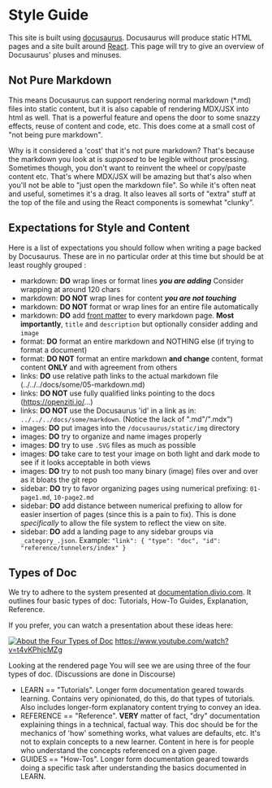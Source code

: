# Style Guide

This site is built using [docusaurus](https://docusaurus.io/). Docusaurus will produce static HTML pages and a site built
around [React](https://react.dev/). This page will try to give an overview of Docusaurus' pluses and minuses.

## Not Pure Markdown
This means Docusaurus can support rendering normal markdown (*.md) files into static
content, but it is also capable of rendering MDX/JSX into html as well. That is a powerful feature and opens the door
to some snazzy effects, reuse of content and code, etc. This does come at a small cost of "not being pure markdown".

Why is it considered a 'cost' that it's not pure markdown? That's because the markdown you look at is _supposed_ to be
legible without processing. Sometimes though, you don't want to reinvent the wheel or copy/paste content etc. That's 
where MDX/JSX will be amazing but that's also when you'll not be able to "just open the markdown file". So while it's
often neat and useful, sometimes it's a drag. It also leaves all sorts of "extra" stuff at the top of the file and using
the React components is somewhat "clunky".

## Expectations for Style and Content

Here is a list of expectations you should follow when writing a page backed by Docusaurus. These are in no particular
order at this time but should be at least roughly grouped :

* markdown: __DO__ wrap lines or format lines ___you are adding___ Consider wrapping at around 120 chars
* markdown: __DO NOT__ wrap lines for content ___you are not touching___
* markdown: __DO NOT__ format or wrap lines for an entire file automatically
* markdown: __DO__ add [front matter](https://docusaurus.io/docs/next/markdown-features#front-matter) to every markdown
            page. __Most importantly__, `title` and `description` but optionally consider adding and `image`
* format: __DO__ format an entire markdown and NOTHING else (if trying to format a document)
* format: __DO NOT__ format an entire markdown __and change__ content, format content __ONLY__ and with agreement from others
* links: __DO__ use relative path links to the actual markdown file (../../../docs/some/05-markdown.md)
* links: __DO NOT__ use fully qualified links pointing to the docs (https://openziti.io/...)
* links: __DO NOT__ use the Docusaurus 'id' in a link as in: `../../../docs/some/markdown`. (Notice the lack of ".md"/".mdx")
* images: __DO__ put images into the `/docusaurus/static/img` directory
* images: __DO__ try to organize and name images properly
* images: __DO__ try to use `.SVG` files as much as possible
* images: __DO__ take care to test your image on both light and dark mode to see if it looks acceptable in both views
* images: __DO__ try to not push too many binary (image) files over and over as it bloats the git repo
* sidebar: __DO__ try to favor organizing pages using numerical prefixing: `01-page1.md`, `10-page2.md`
* sidebar: __DO__ add distance between numerical prefixing to allow for easier insertion of pages (since this is a
           pain to fix). This is done _specifically_ to allow the file system to reflect the view on site.
* sidebar: __DO__ add a landing page to any sidebar groups via `_category_.json`. Example:
           `"link": { "type": "doc", "id": "reference/tunnelers/index" }`

## Types of Doc

We try to adhere to the system presented at [documentation.divio.com](https://documentation.divio.com/introduction/).
It outlines four basic types of doc: Tutorials, How-To Guides, Explanation, Reference.

If  you prefer, you can watch a presentation about these ideas here:

[![About the Four Types of Doc](https://i3.ytimg.com/vi/t4vKPhjcMZg/maxresdefault.jpg)](https://www.youtube.com/watch?v=t4vKPhjcMZg "About the Four Types of Doc")
https://www.youtube.com/watch?v=t4vKPhjcMZg

Looking at the rendered page You will see we are using three of the four types of doc. (Discussions are done in Discourse)
* LEARN == "Tutorials". Longer form documentation geared towards learning. Contains very opinionated, do this, do that
types of tutorials. Also includes longer-form explanatory content trying to convey an idea.
* REFERENCE == "Reference". __VERY__ matter of fact, "dry" documentation explaining things in a technical, factual way.
This doc should be for the mechanics of 'how' something works, what values are defaults, etc. It's not to explain
concepts to a new learner. Content in here is for people who understand the concepts referenced on a given page.
* GUIDES == "How-Tos". Longer form documentation geared towards doing a specific task after understanding the basics 
documented in LEARN.

